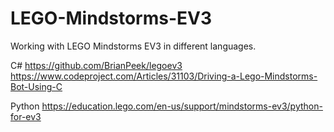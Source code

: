 # LEGO-Mindstorms-EV3
Working with LEGO Mindstorms EV3 in different languages.

C#
https://github.com/BrianPeek/legoev3
https://www.codeproject.com/Articles/31103/Driving-a-Lego-Mindstorms-Bot-Using-C

Python
https://education.lego.com/en-us/support/mindstorms-ev3/python-for-ev3
